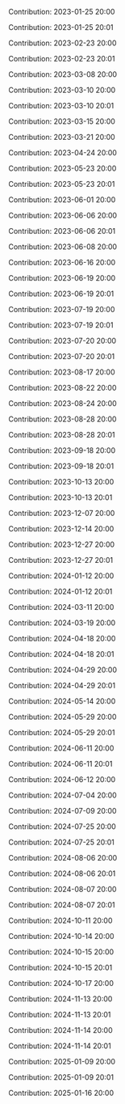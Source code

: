 Contribution: 2023-01-25 20:00

Contribution: 2023-01-25 20:01

Contribution: 2023-02-23 20:00

Contribution: 2023-02-23 20:01

Contribution: 2023-03-08 20:00

Contribution: 2023-03-10 20:00

Contribution: 2023-03-10 20:01

Contribution: 2023-03-15 20:00

Contribution: 2023-03-21 20:00

Contribution: 2023-04-24 20:00

Contribution: 2023-05-23 20:00

Contribution: 2023-05-23 20:01

Contribution: 2023-06-01 20:00

Contribution: 2023-06-06 20:00

Contribution: 2023-06-06 20:01

Contribution: 2023-06-08 20:00

Contribution: 2023-06-16 20:00

Contribution: 2023-06-19 20:00

Contribution: 2023-06-19 20:01

Contribution: 2023-07-19 20:00

Contribution: 2023-07-19 20:01

Contribution: 2023-07-20 20:00

Contribution: 2023-07-20 20:01

Contribution: 2023-08-17 20:00

Contribution: 2023-08-22 20:00

Contribution: 2023-08-24 20:00

Contribution: 2023-08-28 20:00

Contribution: 2023-08-28 20:01

Contribution: 2023-09-18 20:00

Contribution: 2023-09-18 20:01

Contribution: 2023-10-13 20:00

Contribution: 2023-10-13 20:01

Contribution: 2023-12-07 20:00

Contribution: 2023-12-14 20:00

Contribution: 2023-12-27 20:00

Contribution: 2023-12-27 20:01

Contribution: 2024-01-12 20:00

Contribution: 2024-01-12 20:01

Contribution: 2024-03-11 20:00

Contribution: 2024-03-19 20:00

Contribution: 2024-04-18 20:00

Contribution: 2024-04-18 20:01

Contribution: 2024-04-29 20:00

Contribution: 2024-04-29 20:01

Contribution: 2024-05-14 20:00

Contribution: 2024-05-29 20:00

Contribution: 2024-05-29 20:01

Contribution: 2024-06-11 20:00

Contribution: 2024-06-11 20:01

Contribution: 2024-06-12 20:00

Contribution: 2024-07-04 20:00

Contribution: 2024-07-09 20:00

Contribution: 2024-07-25 20:00

Contribution: 2024-07-25 20:01

Contribution: 2024-08-06 20:00

Contribution: 2024-08-06 20:01

Contribution: 2024-08-07 20:00

Contribution: 2024-08-07 20:01

Contribution: 2024-10-11 20:00

Contribution: 2024-10-14 20:00

Contribution: 2024-10-15 20:00

Contribution: 2024-10-15 20:01

Contribution: 2024-10-17 20:00

Contribution: 2024-11-13 20:00

Contribution: 2024-11-13 20:01

Contribution: 2024-11-14 20:00

Contribution: 2024-11-14 20:01

Contribution: 2025-01-09 20:00

Contribution: 2025-01-09 20:01

Contribution: 2025-01-16 20:00


